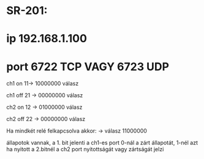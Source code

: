 # SR-201:
# ip 192.168.1.100
# port 6722 TCP VAGY 6723 UDP
ch1 on 11-> 10000000 válasz 

ch1 off 21 -> 00000000 válasz

ch2 on 12 -> 01000000 válasz

ch2 off 22 -> 00000000 válasz

Ha mindkét relé felkapcsolva akkor:
-> válasz 11000000

állapotok vannak, a 1. bit jelenti a ch1-es port 0-nál a zárt állapotát, 1-nél azt ha nyitott
a 2.bitnél a ch2 port nyitottságát vagy zártságát jelzi
